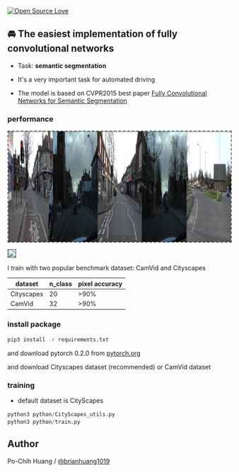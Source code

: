 [![Open Source Love](https://badges.frapsoft.com/os/v1/open-source-150x25.png?v=103)](https://github.com/ellerbrock/open-source-badges/)

## 🚘 The easiest implementation of fully convolutional networks

- Task: __semantic segmentation__

- It's a very important task for automated driving

- The model is based on CVPR2015 best paper [Fully Convolutional Networks for Semantic Segmentation](https://arxiv.org/abs/1411.4038)

### performance

<img align='center' style="border-color:gray;border-width:2px;border-style:dashed"   src='result/trials.png' padding='5px' height="250px"></img>

<img align='center' style="border-color:gray;border-width:2px;border-style:dashed"   src='result/result.gif' padding='5px' height="250px"></img>

I train with two popular benchmark dataset: CamVid and Cityscapes

|dataset|n_class|pixel accuracy|
|---|---|---
|Cityscapes|20|>90%
|CamVid|32|>90%

### install package
```bash
pip3 install -r requirements.txt
```

and download pytorch 0.2.0 from [pytorch.org](pytorch.org)

and download Cityscapes dataset (recommended) or CamVid dataset

### training
- default dataset is CityScapes
```python
python3 python/CityScapes_utils.py 
python3 python/train.py
```

## Author
Po-Chih Huang / [@brianhuang1019](http://brianhuang1019.github.io/)
